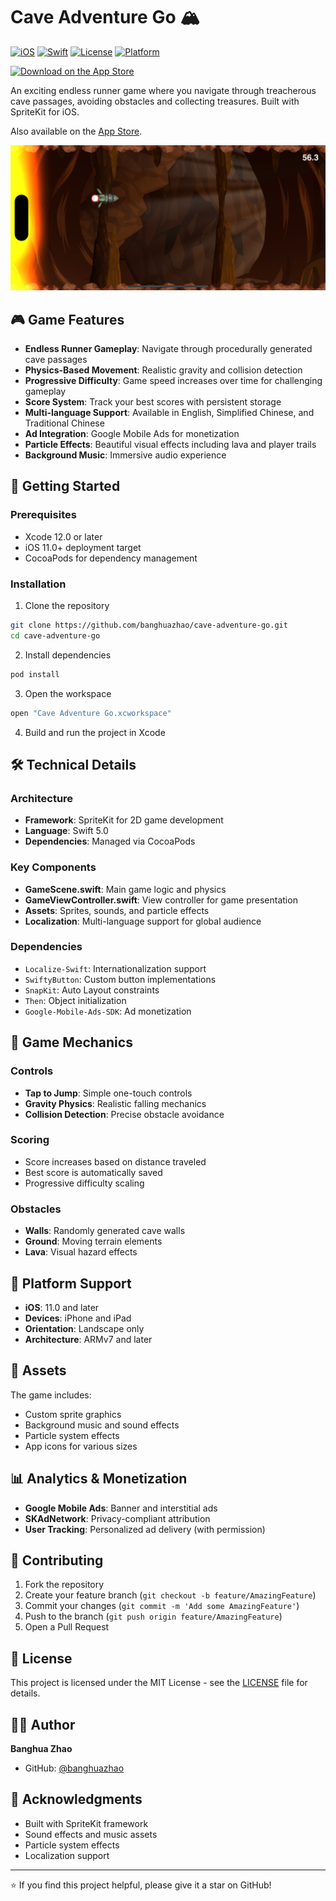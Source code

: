 # Cave Adventure Go 🏔️

[![iOS](https://img.shields.io/badge/iOS-11.0+-blue.svg)](https://developer.apple.com/ios/)
[![Swift](https://img.shields.io/badge/Swift-5.0-orange.svg)](https://swift.org/)
[![License](https://img.shields.io/badge/License-MIT-green.svg)](LICENSE)
[![Platform](https://img.shields.io/badge/Platform-iOS-lightgrey.svg)](https://www.apple.com/ios/)

[![Download on the App Store](https://img.shields.io/badge/App%20Store-Download-blue?logo=apple)](https://apps.apple.com/us/app/can-you-hold-for-30-seconds/id1507501352)

An exciting endless runner game where you navigate through treacherous cave passages, avoiding obstacles and collecting treasures. Built with SpriteKit for iOS.

Also available on the [App Store](https://apps.apple.com/us/app/can-you-hold-for-30-seconds/id1507501352).

![Cave Adventure Go Screenshot](1.png)

## 🎮 Game Features

- **Endless Runner Gameplay**: Navigate through procedurally generated cave passages
- **Physics-Based Movement**: Realistic gravity and collision detection
- **Progressive Difficulty**: Game speed increases over time for challenging gameplay
- **Score System**: Track your best scores with persistent storage
- **Multi-language Support**: Available in English, Simplified Chinese, and Traditional Chinese
- **Ad Integration**: Google Mobile Ads for monetization
- **Particle Effects**: Beautiful visual effects including lava and player trails
- **Background Music**: Immersive audio experience

## 🚀 Getting Started

### Prerequisites

- Xcode 12.0 or later
- iOS 11.0+ deployment target
- CocoaPods for dependency management

### Installation

1. Clone the repository
```bash
git clone https://github.com/banghuazhao/cave-adventure-go.git
cd cave-adventure-go
```

2. Install dependencies
```bash
pod install
```

3. Open the workspace
```bash
open "Cave Adventure Go.xcworkspace"
```

4. Build and run the project in Xcode

## 🛠️ Technical Details

### Architecture
- **Framework**: SpriteKit for 2D game development
- **Language**: Swift 5.0
- **Dependencies**: Managed via CocoaPods

### Key Components

- **GameScene.swift**: Main game logic and physics
- **GameViewController.swift**: View controller for game presentation
- **Assets**: Sprites, sounds, and particle effects
- **Localization**: Multi-language support for global audience

### Dependencies

- `Localize-Swift`: Internationalization support
- `SwiftyButton`: Custom button implementations
- `SnapKit`: Auto Layout constraints
- `Then`: Object initialization
- `Google-Mobile-Ads-SDK`: Ad monetization

## 🎯 Game Mechanics

### Controls
- **Tap to Jump**: Simple one-touch controls
- **Gravity Physics**: Realistic falling mechanics
- **Collision Detection**: Precise obstacle avoidance

### Scoring
- Score increases based on distance traveled
- Best score is automatically saved
- Progressive difficulty scaling

### Obstacles
- **Walls**: Randomly generated cave walls
- **Ground**: Moving terrain elements
- **Lava**: Visual hazard effects

## 📱 Platform Support

- **iOS**: 11.0 and later
- **Devices**: iPhone and iPad
- **Orientation**: Landscape only
- **Architecture**: ARMv7 and later

## 🎨 Assets

The game includes:
- Custom sprite graphics
- Background music and sound effects
- Particle system effects
- App icons for various sizes

## 📊 Analytics & Monetization

- **Google Mobile Ads**: Banner and interstitial ads
- **SKAdNetwork**: Privacy-compliant attribution
- **User Tracking**: Personalized ad delivery (with permission)

## 🤝 Contributing

1. Fork the repository
2. Create your feature branch (`git checkout -b feature/AmazingFeature`)
3. Commit your changes (`git commit -m 'Add some AmazingFeature'`)
4. Push to the branch (`git push origin feature/AmazingFeature`)
5. Open a Pull Request

## 📄 License

This project is licensed under the MIT License - see the [LICENSE](LICENSE) file for details.

## 👨‍💻 Author

**Banghua Zhao**
- GitHub: [@banghuazhao](https://github.com/banghuazhao)

## 🙏 Acknowledgments

- Built with SpriteKit framework
- Sound effects and music assets
- Particle system effects
- Localization support

---

⭐ If you find this project helpful, please give it a star on GitHub! 